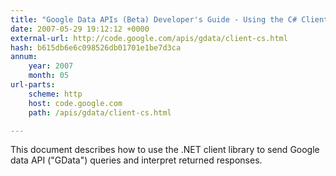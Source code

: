 ```yaml
---
title: "Google Data APIs (Beta) Developer's Guide - Using the C# Client Library"
date: 2007-05-29 19:12:12 +0000
external-url: http://code.google.com/apis/gdata/client-cs.html
hash: b615db6e6c098526db01701e1be7d3ca
annum:
    year: 2007
    month: 05
url-parts:
    scheme: http
    host: code.google.com
    path: /apis/gdata/client-cs.html

---
```


This document describes how to use the .NET client library to send Google data API ("GData") queries and interpret returned responses.
